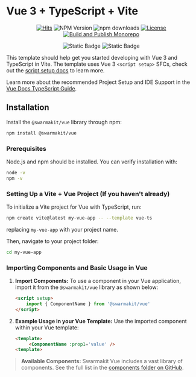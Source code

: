 # Vue 3 + TypeScript + Vite

<div style="text-align: center;">

[![Hits](https://hits.seeyoufarm.com/api/count/incr/badge.svg?url=https%3A%2F%2Fgithub.com%2Fswarmauri%2Fswarmakit%2Ftree%2Fmaster%2Flibs%2Fvue&count_bg=%2379C83D&title_bg=%23555555&icon=&icon_color=%23E7E7E7&title=hits&edge_flat=false)](https://hits.seeyoufarm.com)
![NPM Version](https://img.shields.io/npm/v/%40swarmakit%2Fvue)
![npm downloads](https://img.shields.io/npm/dt/@swarmakit/vue.svg)
[![License](https://img.shields.io/badge/License-Apache_2.0-blue.svg)](https://opensource.org/licenses/Apache-2.0)
[![Build and Publish Monorepo](https://github.com/swarmauri/swarmakit/actions/workflows/publish.yml/badge.svg)](https://github.com/swarmauri/swarmakit/actions/workflows/publish.yml)
</div>

<div style="text-align: center;">

![Static Badge](https://img.shields.io/badge/Vue-%234FC08D?style=for-the-badge&logo=vuedotjs&labelColor=black)
![Static Badge](https://img.shields.io/badge/TypeScript-1D4ED8?style=for-the-badge&logo=typescript&labelColor=black)
</div>

This template should help get you started developing with Vue 3 and TypeScript in Vite. The template uses Vue 3 `<script setup>` SFCs, check out the [script setup docs](https://v3.vuejs.org/api/sfc-script-setup.html#sfc-script-setup) to learn more.

Learn more about the recommended Project Setup and IDE Support in the [Vue Docs TypeScript Guide](https://vuejs.org/guide/typescript/overview.html#project-setup).

## Installation

Install the `@swarmakit/vue` library through npm:

```bash
npm install @swarmakit/vue
```

### Prerequisites

Node.js and npm should be installed. You can verify installation with:

```bash
node -v
npm -v 
````

### Setting Up a Vite + Vue Project (If you haven't already)

To initialize a Vite project for Vue with TypeScript, run:

```bash
npm create vite@latest my-vue-app -- --template vue-ts
```

replacing `my-vue-app` with your project name.

Then, navigate to your project folder:

```bash
cd my-vue-app
```

### Importing Components and Basic Usage in Vue

1. **Import Components:** To use a component in your Vue application, import it from the `@swarmakit/vue` library as shown below:

    ```html
    <script setup>
        import { ComponentName } from '@swarmakit/vue'
    </script>
    ```

2. **Example Usage in your Vue Template:** Use the imported component within your Vue template:

   ```html
   <template>
        <ComponentName :prop1='value' />
   <template>
   ```

>**Available Components:** Swarmakit Vue includes a vast library of components. See the full list in the [components folder on GitHub](https://github.com/swarmauri/swarmakit/tree/master/libs/vue/src/components).
